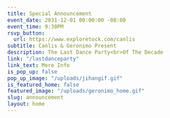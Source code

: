 ```yaml
---
title: Special Announcement
event_date: 2031-12-01 00:00:00 -08:00
event_time: 9:30PM
rsvp_button:
  url: https://www.exploretock.com/canlis
subtitle: Canlis & Geronimo Present
description: The Last Dance Party<br>Of The Decade
link: "/lastdanceparty"
link_text: More Info
is_pop_up: false
pop_up_image: "/uploads/jihangif.gif"
is_featured_home: false
featured_image: "/uploads/geronimo_home.gif"
slug: announcement
layout: home
---
```


